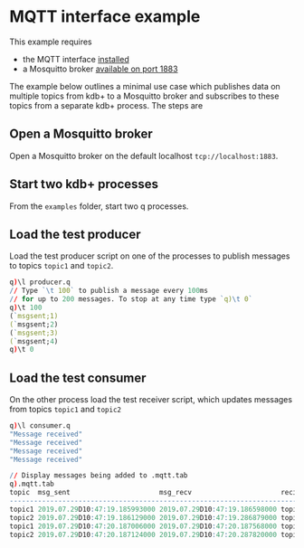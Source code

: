 # MQTT interface example


This example requires 

-   the MQTT interface [installed](../README.md#installation)
-   a Mosquitto broker [available on port 1883](https://mosquitto.org/download/)


The example below outlines a minimal use case which publishes data on multiple topics from kdb+ to a Mosquitto broker and subscribes to these topics from a separate kdb+ process. The steps are

## Open a Mosquitto broker 

Open a Mosquitto broker on the default localhost `tcp://localhost:1883`.


## Start two kdb+ processes

From the `examples` folder, start two q processes.


## Load the test producer 

Load the test producer script on one of the processes to publish messages to topics `topic1` and `topic2`.

```q
q)\l producer.q
// Type `\t 100` to publish a message every 100ms 
// for up to 200 messages. To stop at any time type `q)\t 0`
q)\t 100
(`msgsent;1)
(`msgsent;2)
(`msgsent;3)
(`msgsent;4)
q)\t 0
```


## Load the test consumer

On the other process load the test receiver script, which updates messages from topics `topic1` and `topic2`

```q
q)\l consumer.q
"Message received"
"Message received"
"Message received"
"Message received"

// Display messages being added to .mqtt.tab
q).mqtt.tab
topic  msg_sent                      msg_recv                      recieved_m..
-----------------------------------------------------------------------------..
topic1 2019.07.29D10:47:19.185993000 2019.07.29D10:47:19.186598000 topic1_0  ..
topic2 2019.07.29D10:47:19.186129000 2019.07.29D10:47:19.286879000 topic2_0  ..
topic1 2019.07.29D10:47:20.187006000 2019.07.29D10:47:20.187568000 topic1_1  ..
topic2 2019.07.29D10:47:20.187124000 2019.07.29D10:47:20.287820000 topic2_1  ..
```

